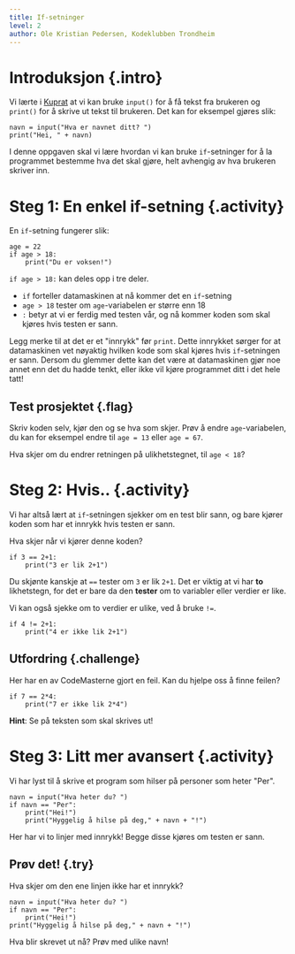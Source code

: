 ```yaml
---
title: If-setninger
level: 2
author: Ole Kristian Pedersen, Kodeklubben Trondheim
---
```


# Introduksjon {.intro}
Vi lærte i [Kuprat](../kuprat/kuprat.html) at vi kan bruke `input()` for å få tekst fra
brukeren og `print()` for å skrive ut tekst til brukeren. Det kan for
eksempel gjøres slik:

```python3
navn = input("Hva er navnet ditt? ")
print("Hei, " + navn)
```

I denne oppgaven skal vi lære hvordan vi kan bruke `if`-setninger for å la
programmet bestemme hva det skal gjøre, helt avhengig av hva brukeren
skriver inn.

# Steg 1: En enkel if-setning {.activity}

En `if`-setning fungerer slik:

```python3
age = 22
if age > 18:
    print("Du er voksen!")
```

`if age > 18:` kan deles opp i tre deler.

 * `if` forteller datamaskinen at nå kommer det en `if`-setning
 * `age > 18` tester om `age`-variabelen er større enn 18
 * `:` betyr at vi er ferdig med testen vår, og nå kommer koden som skal kjøres hvis testen er sann.

Legg merke til at det er et "innrykk" før `print`. Dette innrykket sørger for
at datamaskinen vet nøyaktig hvilken kode som skal kjøres hvis `if`-setningen er
sann. Dersom du glemmer dette kan det være at datamaskinen gjør noe annet enn
det du hadde tenkt, eller ikke vil kjøre programmet ditt i det hele tatt!

## Test prosjektet {.flag}
Skriv koden selv, kjør den og se hva som skjer. Prøv å endre `age`-variabelen,
du kan for eksempel endre til `age = 13` eller `age = 67`.

Hva skjer om du endrer retningen på ulikhetstegnet, til `age < 18`?

# Steg 2: Hvis.. {.activity}

Vi har altså lært at `if`-setningen sjekker om en test blir sann, og bare kjører
koden som har et innrykk hvis testen er sann.

Hva skjer når vi kjører denne koden?

```python3
if 3 == 2+1:
    print("3 er lik 2+1")
```

Du skjønte kanskje at `==` tester om `3` er lik `2+1`. Det er viktig at vi har
**to** likhetstegn, for det er bare da den **tester** om to variabler eller verdier
er like.

Vi kan også sjekke om to verdier er ulike, ved å bruke `!=`.

```python3
if 4 != 2+1:
    print("4 er ikke lik 2+1")
```

## Utfordring {.challenge}

Her har en av CodeMasterne gjort en feil. Kan du hjelpe oss å finne feilen?

```python3
if 7 == 2*4:
    print("7 er ikke lik 2*4")
```

**Hint**: Se på teksten som skal skrives ut!

# Steg 3: Litt mer avansert {.activity}

Vi har lyst til å skrive et program som hilser på personer som heter "Per".

```python3
navn = input("Hva heter du? ")
if navn == "Per":
    print("Hei!")
    print("Hyggelig å hilse på deg," + navn + "!")
```

Her har vi to linjer med innrykk! Begge disse kjøres om testen er sann.

## Prøv det! {.try}

Hva skjer om den ene linjen ikke har et innrykk?

```python3
navn = input("Hva heter du? ")
if navn == "Per":
    print("Hei!")
print("Hyggelig å hilse på deg," + navn + "!")
```

Hva blir skrevet ut nå? Prøv med ulike navn!
